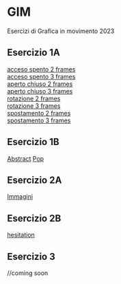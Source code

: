 # GIM
Esercizi di Grafica in movimento 2023

## Esercizio 1A

[acceso spento 2 frames](Esercizio_1A/template/acceso_spento_2.html)  
[acceso spento 3 frames](Esercizio_1A/template/acceso_spento_3.html)  
[aperto chiuso 2 frames](Esercizio_1A/template/aperto_chiuso_2.html)  
[aperto chiuso 3 frames](Esercizio_1A/template/aperto_chiuso_3.html)  
[rotazione 2 frames](Esercizio_1A/template/rotazione_2.html)  
[rotazione 3 frames](Esercizio_1A/template/rotazione_3.html)  
[spostamento 2 frames](Esercizio_1A/template/spostamento_2.html)  
[spostamento 3 frames](Esercizio_1A/template/spostamento_3.html)  

## Esercizio 1B

[Abstract](Esercizio_1B/template/Abstract.html)
[Pop](Esercizio_1B/template/Popcorn.html)

## Esercizio 2A

[Immagini](Esercizio_2A/Esercizio_2A.html)

## Esercizio 2B

[hesitation](Esercizio_2B/Hesitation.html)

## Esercizio 3

//coming soon
